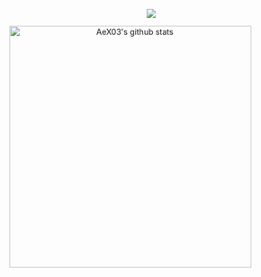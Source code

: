 <!--- Picture --->
<p align="center">
<img src="https://github.com/kostiaserdiuk/serdiuk/blob/main/picture/gif-line.gif" />
</p align="center">
<p align="center">
<img align="left" width="430" height="auto" alt="AeX03's github stats" src="https://github-readme-stats.vercel.app/api?username=kostiaserdiuk&hide=_border=true&title_color=0ff54c&icon_color=0ff54c&text_color=c9d1d9&bg_color=0d1117&show_icons=true;count_private=true&amp;include_all_commits=true">
</p align="center">
